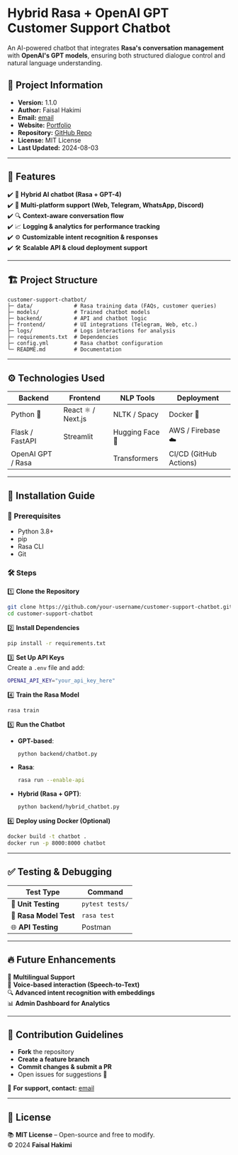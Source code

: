 #  Hybrid Rasa + OpenAI GPT Customer Support Chatbot

An AI-powered chatbot that integrates **Rasa's conversation management** with **OpenAI's GPT models**, ensuring both structured dialogue control and natural language understanding.  

## 📌 Project Information

- **Version:** 1.1.0  
- **Author:** Faisal Hakimi  
- **Email:** [email](faisalh5556@gmail.com)  
- **Website:** [Portfolio]([https://hakimi-portfolio-0.vercel.app/])  
- **Repository:** [GitHub Repo](https://github.com/Faisalhakimi22/Automated-Customer-Support-Chatbot/tree/main)  
- **License:** MIT License  
- **Last Updated:** 2024-08-03  

---

## 🌟 Features

✔️ 🚀 **Hybrid AI chatbot (Rasa + GPT-4)**  
✔️ 📲 **Multi-platform support (Web, Telegram, WhatsApp, Discord)**  
✔️ 🔍 **Context-aware conversation flow**  
✔️ 📈 **Logging & analytics for performance tracking**  
✔️ ⚙️ **Customizable intent recognition & responses**  
✔️ 🛠️ **Scalable API & cloud deployment support**  

---

## 🏗️ Project Structure

```
customer-support-chatbot/
├─ data/             # Rasa training data (FAQs, customer queries)
├─ models/           # Trained chatbot models
├─ backend/          # API and chatbot logic
├─ frontend/         # UI integrations (Telegram, Web, etc.)
├─ logs/             # Logs interactions for analysis
├─ requirements.txt  # Dependencies
├─ config.yml        # Rasa chatbot configuration
└─ README.md         # Documentation
```

---

## ⚙️ Technologies Used

| **Backend**       | **Frontend**       | **NLP Tools**   | **Deployment**         |
| ----------------- | ------------------ | --------------- | ---------------------- |
| Python 🐍         | React ⚛️ / Next.js | NLTK / Spacy    | Docker 🐳              |
| Flask / FastAPI   | Streamlit          | Hugging Face 🤗 | AWS / Firebase ☁️      |
| OpenAI GPT / Rasa |                    | Transformers    | CI/CD (GitHub Actions) |

---

## 🚀 Installation Guide

### 🔧 Prerequisites

- Python 3.8+  
- pip  
- Rasa CLI  
- Git  

### 🛠️ Steps

1️⃣ **Clone the Repository**
```sh
git clone https://github.com/your-username/customer-support-chatbot.git
cd customer-support-chatbot
```

2️⃣ **Install Dependencies**
```sh
pip install -r requirements.txt
```

3️⃣ **Set Up API Keys**  
Create a `.env` file and add:
```sh
OPENAI_API_KEY="your_api_key_here"
```

4️⃣ **Train the Rasa Model**
```sh
rasa train
```

5️⃣ **Run the Chatbot**
- **GPT-based**:
  ```sh
  python backend/chatbot.py
  ```
- **Rasa**:
  ```sh
  rasa run --enable-api
  ```
- **Hybrid (Rasa + GPT)**:
  ```sh
  python backend/hybrid_chatbot.py
  ```

6️⃣ **Deploy using Docker (Optional)**
```sh
docker build -t chatbot .
docker run -p 8000:8000 chatbot
```

---

## ✅ Testing & Debugging

| Test Type              | Command         |
| ---------------------- | --------------- |
| 🧪 **Unit Testing**    | `pytest tests/` |
| 🔄 **Rasa Model Test** | `rasa test`     |
| 🌐 **API Testing**     | Postman         |

---

## 🔥 Future Enhancements

🚀 **Multilingual Support**  
🎤 **Voice-based interaction (Speech-to-Text)**  
🔍 **Advanced intent recognition with embeddings**  
📊 **Admin Dashboard for Analytics**  

---

## 🤝 Contribution Guidelines

- **Fork** the repository  
- **Create a feature branch**  
- **Commit changes & submit a PR**  
- Open issues for suggestions 🚀  

📩 **For support, contact:** [email](mailto:faisalh5556@gmail.com)  

---

## 📜 License

📚 **MIT License** – Open-source and free to modify.  
© 2024 **Faisal Hakimi**

